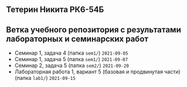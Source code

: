 ## **Тетерин Никита РК6-54Б**
## Ветка учебного репозитория с результатами лабораторных и семинарских работ

+ Семинар 1, задача 4 (папка `sem1/`) `2021-09-05`
+ Семинар 1, задача 5 (папка `sem1/`) `2021-09-07`
+ Семинар 2, задача 5 (папка `sem2/`) `2021-09-20`
+ Лабораторная работа 1, вариант 5 (базовая и продвинутая части) (папка `lab1/`) `2021-09-15`